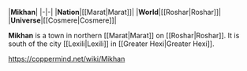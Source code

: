 |**Mikhan**|
|-|-|
|**Nation**|[[Marat\|Marat]]|
|**World**|[[Roshar\|Roshar]]|
|**Universe**|[[Cosmere\|Cosmere]]|

**Mikhan** is a town in northern [[Marat\|Marat]] on [[Roshar\|Roshar]]. It is south of the city [[Lexili\|Lexili]] in [[Greater Hexi\|Greater Hexi]].



https://coppermind.net/wiki/Mikhan